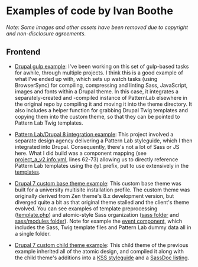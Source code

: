 # Examples of code by Ivan Boothe

_Note: Some images and other assets have been removed due to copyright and non-disclosure agreements._

## Frontend

* [Drupal gulp example](project_a/gulpfile.js): I've been working on this set of gulp-based tasks for awhile, through multiple projects. I think this is a good example of what I've ended up with, which sets up watch tasks (using BrowserSync) for compiling, compressing and linting Sass, JavaScript, images and fonts within a Drupal theme. In this case, it integrates a separately-created and -compiled instance of PatternLab elsewhere in the original repo by compiling it and moving it into the theme directory. It also includes a helper function for grabbing Drupal Twig templates and copying them into the custom theme, so that they can be pointed to Pattern Lab Twig templates.

* [Pattern Lab/Drupal 8 integration example](project_a/web/themes/custom/project_a_v2): This project involved a separate design agency delivering a Pattern Lab styleguide, which I then integrated into Drupal. Consequently, there's not a lot of Sass or JS here. What I did build was a component mapping (see [project_a_v2.info.yml](project_a/web/themes/custom/project_a_v2/project_a_v2.info.yml), lines 62-73) allowing us to directly reference Pattern Lab templates using the `@pl` prefix, put to use extensively in the [templates](project_a/web/themes/custom/project_a_v2/templates).

* [Drupal 7 custom base theme example](project_c/project_c_base_responsive): This custom base theme was built for a university multisite installation profile. The custom theme was originally derived from Zen theme's 8.x development version, but diverged quite a bit as that original theme stalled and the client's theme evolved. You can see examples of template preprocessing ([template.php](project_c/project_c_base_responsive/template.php)) and atomic-style Sass organization ([sass folder](project_c/project_c_base_responsive/sass) and [sass/modules folder](project_c/project_c_base_responsive/sass/modules)). Note for example the [event component](project_c/project_c_base_responsive/sass/modules/event), which includes the Sass, Twig template files and Pattern Lab dummy data all in a single folder.

* [Drupal 7 custom child theme example](project_c/project_c_dept3_responsive): This child theme of the previous example inherited all of the atomic design, and compiled it along with the child theme's additions into a [KSS styleguide](project_c/project_c_dept3_responsive/documentation/styleguide/index.html) and a [SassDoc listing](project_c/project_c_dept3_responsive/documentation/sassdoc/index.html).
